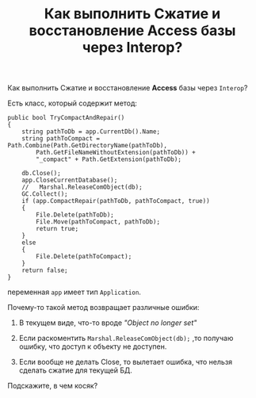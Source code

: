 ﻿---
title: "Как выполнить Сжатие и восстановление Access базы через Interop?"
se.owner.user_id: 32793
se.owner.display_name: "iluxa1810"
se.owner.link: "https://ru.stackoverflow.com/users/32793/iluxa1810"
se.link: "https://ru.stackoverflow.com/questions/561357/%d0%9a%d0%b0%d0%ba-%d0%b2%d1%8b%d0%bf%d0%be%d0%bb%d0%bd%d0%b8%d1%82%d1%8c-%d0%a1%d0%b6%d0%b0%d1%82%d0%b8%d0%b5-%d0%b8-%d0%b2%d0%be%d1%81%d1%81%d1%82%d0%b0%d0%bd%d0%be%d0%b2%d0%bb%d0%b5%d0%bd%d0%b8%d0%b5-access-%d0%b1%d0%b0%d0%b7%d1%8b-%d1%87%d0%b5%d1%80%d0%b5%d0%b7-interop"
se.question_id: 561357
se.post_type: question
se.score: 8
---
<p>Как выполнить Сжатие и восстановление <strong>Access</strong> базы через <code>Interop</code>?</p>

<p>Есть класс, который содержит метод:</p>

<pre><code>public bool TryCompactAndRepair()
{
    string pathToDb = app.CurrentDb().Name;
    string pathToCompact = Path.Combine(Path.GetDirectoryName(pathToDb), 
        Path.GetFileNameWithoutExtension(pathToDb)) + 
        "_compact" + Path.GetExtension(pathToDb);

    db.Close();
    app.CloseCurrentDatabase();
    //   Marshal.ReleaseComObject(db);
    GC.Collect();
    if (app.CompactRepair(pathToDb, pathToCompact, true))
    {
        File.Delete(pathToDb);
        File.Move(pathToCompact, pathToDb);
        return true;
    }
    else
    {
        File.Delete(pathToCompact);
    }
    return false;
}
</code></pre>

<p>переменная <code>app</code> имеет тип <code>Application</code>.</p>

<p>Почему-то такой метод возвращает различные ошибки:</p>

<ol>
<li><p>В текущем виде, что-то вроде <em>"Object no longer set"</em></p></li>
<li><p>Если раскоментить <code>Marshal.ReleaseComObject(db);</code> ,то получаю ошибку, что доступ к объекту не доступен.</p></li>
<li><p>Если вообще не делать Close, то вылетает ошибка, что нельзя сделать сжатие для текущей БД.</p></li>
</ol>

<p>Подскажите, в чем косяк?</p>
